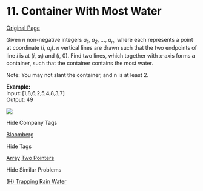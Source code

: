 # 11. Container With Most Water

[Original Page](https://leetcode.com/problems/container-with-most-water/)

Given _n_ non-negative integers _a<sub>1</sub>_, _a<sub>2</sub>_, ..., _a<sub>n</sub>_, where each represents a point at coordinate (_i_, _a<sub>i</sub>_). _n_ vertical lines are drawn such that the two endpoints of line _i_ is at (_i_, _a<sub>i</sub>_) and (_i_, 0). Find two lines, which together with x-axis forms a container, such that the container contains the most water.

Note: You may not slant the container, and n is at least 2.  

**Example:**  
Input: [1,8,6,2,5,4,8,3,7]  
Output: 49  

![](https://s3-lc-upload.s3.amazonaws.com/uploads/2018/07/17/question_11.jpg)  

<div>

<div id="company_tags" class="btn btn-xs btn-warning">Hide Company Tags</div>

<span class="hidebutton" style="display: inline;">[Bloomberg](/company/bloomberg/)</span></div>

<div>

<div id="tags" class="btn btn-xs btn-warning">Hide Tags</div>

<span class="hidebutton" style="display: inline;">[Array](/tag/array/) [Two Pointers](/tag/two-pointers/)</span></div>

<div>

<div id="similar" class="btn btn-xs btn-warning">Hide Similar Problems</div>

<span class="hidebutton" style="display: inline;">[(H) Trapping Rain Water](/problems/trapping-rain-water/)</span></div>